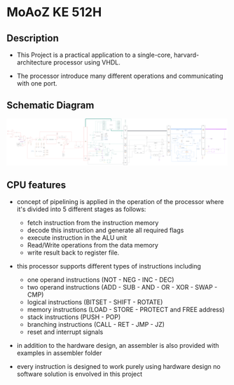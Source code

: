 # MoAoZ KE 512H
## Description 
* This Project is a practical application to a single-core, harvard-architecture processor using VHDL.

* The processor introduce many different operations and communicating with one port.

## Schematic Diagram 
![External SVG](./Schematic%20Diagram.svg)


## CPU features
* concept of pipelining is applied in the operation of the processor where it's divided into 5 different stages as follows: 
    * fetch instruction from the instruction memory
    * decode this instruction and generate all required flags
    * execute instruction in the ALU unit
    * Read/Write operations from the data memory
    * write result back to register file.

* this processor supports different types of instructions including 
    * one operand instructions (NOT - NEG - INC - DEC)
    * two operand instructions (ADD - SUB - AND - OR - XOR - SWAP - CMP)
    * logical instructions (BITSET - SHIFT - ROTATE)
    * memory instructions (LOAD - STORE - PROTECT and FREE address)
    * stack instructions (PUSH - POP)
    * branching instructions (CALL - RET - JMP - JZ)
    * reset and interrupt signals

* in addition to the hardware design, an assembler is also provided with examples in assembler folder 

* every instruction is designed to work purely using hardware design no software solution is envolved in this project